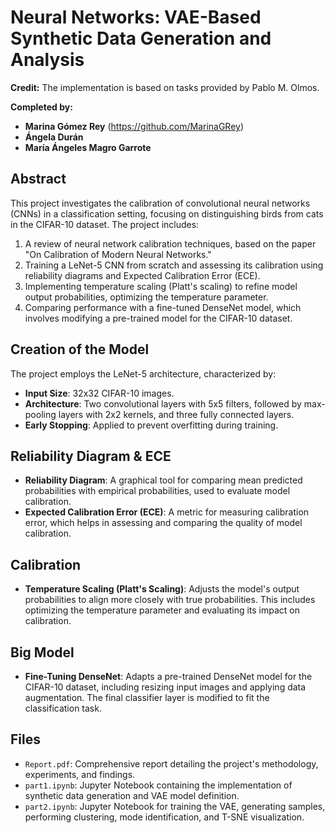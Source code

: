 # Neural Networks: VAE-Based Synthetic Data Generation and Analysis

**Credit:**
The implementation is based on tasks provided by Pablo M. Olmos.

**Completed by:**
- **Marina Gómez Rey** (https://github.com/MarinaGRey)
- **Ángela Durán**
- **María Ángeles Magro Garrote**

## Abstract
This project investigates the calibration of convolutional neural networks (CNNs) in a classification setting, focusing on distinguishing birds from cats in the CIFAR-10 dataset. The project includes:
1. A review of neural network calibration techniques, based on the paper "On Calibration of Modern Neural Networks."
2. Training a LeNet-5 CNN from scratch and assessing its calibration using reliability diagrams and Expected Calibration Error (ECE).
3. Implementing temperature scaling (Platt's scaling) to refine model output probabilities, optimizing the temperature parameter.
4. Comparing performance with a fine-tuned DenseNet model, which involves modifying a pre-trained model for the CIFAR-10 dataset.

## Creation of the Model
The project employs the LeNet-5 architecture, characterized by:
- **Input Size**: 32x32 CIFAR-10 images.
- **Architecture**: Two convolutional layers with 5x5 filters, followed by max-pooling layers with 2x2 kernels, and three fully connected layers.
- **Early Stopping**: Applied to prevent overfitting during training.

## Reliability Diagram & ECE
- **Reliability Diagram**: A graphical tool for comparing mean predicted probabilities with empirical probabilities, used to evaluate model calibration.
- **Expected Calibration Error (ECE)**: A metric for measuring calibration error, which helps in assessing and comparing the quality of model calibration.

## Calibration
- **Temperature Scaling (Platt's Scaling)**: Adjusts the model's output probabilities to align more closely with true probabilities. This includes optimizing the temperature parameter and evaluating its impact on calibration.

## Big Model
- **Fine-Tuning DenseNet**: Adapts a pre-trained DenseNet model for the CIFAR-10 dataset, including resizing input images and applying data augmentation. The final classifier layer is modified to fit the classification task.

## Files
- `Report.pdf`: Comprehensive report detailing the project's methodology, experiments, and findings.
- `part1.ipynb`: Jupyter Notebook containing the implementation of synthetic data generation and VAE model definition.
- `part2.ipynb`: Jupyter Notebook for training the VAE, generating samples, performing clustering, mode identification, and T-SNE visualization.
